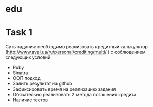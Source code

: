 # edu

# Task 1
Суть задания: необходимо	реализовать	кредитный	калькулятор (http://www.aval.ua/ru/personal/crediting/multi/ ) с	соблюдением следующих условий: 
- Ruby
- Sinatra 
- ООП	подход 
- Залить	результат	на	github
- Зафиксировать	время	на	реализацию	задания
- Обязательно	реализовать	2	метода	погашения	кредита.
- Наличие	тестов

